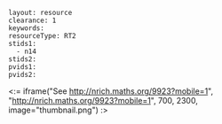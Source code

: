````
layout: resource
clearance: 1
keywords:
resourceType: RT2
stids1: 
  - n14
stids2:
pvids1:
pvids2:

````

<:= iframe("See http://nrich.maths.org/9923?mobile=1", "http://nrich.maths.org/9923?mobile=1", 700, 2300, image="thumbnail.png") :>

